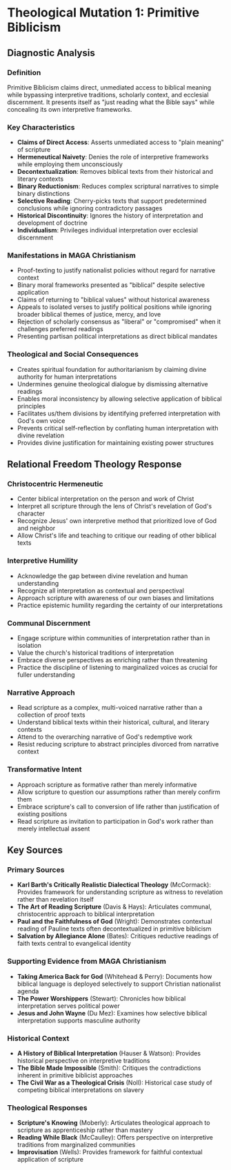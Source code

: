 # Theological Mutation 1: Primitive Biblicism

## Diagnostic Analysis

### Definition
Primitive Biblicism claims direct, unmediated access to biblical meaning while bypassing interpretive traditions, scholarly context, and ecclesial discernment. It presents itself as "just reading what the Bible says" while concealing its own interpretive frameworks.

### Key Characteristics
- **Claims of Direct Access**: Asserts unmediated access to "plain meaning" of scripture
- **Hermeneutical Naivety**: Denies the role of interpretive frameworks while employing them unconsciously
- **Decontextualization**: Removes biblical texts from their historical and literary contexts
- **Binary Reductionism**: Reduces complex scriptural narratives to simple binary distinctions
- **Selective Reading**: Cherry-picks texts that support predetermined conclusions while ignoring contradictory passages
- **Historical Discontinuity**: Ignores the history of interpretation and development of doctrine
- **Individualism**: Privileges individual interpretation over ecclesial discernment

### Manifestations in MAGA Christianism
- Proof-texting to justify nationalist policies without regard for narrative context
- Binary moral frameworks presented as "biblical" despite selective application
- Claims of returning to "biblical values" without historical awareness
- Appeals to isolated verses to justify political positions while ignoring broader biblical themes of justice, mercy, and love
- Rejection of scholarly consensus as "liberal" or "compromised" when it challenges preferred readings
- Presenting partisan political interpretations as direct biblical mandates

### Theological and Social Consequences
- Creates spiritual foundation for authoritarianism by claiming divine authority for human interpretations
- Undermines genuine theological dialogue by dismissing alternative readings
- Enables moral inconsistency by allowing selective application of biblical principles
- Facilitates us/them divisions by identifying preferred interpretation with God's own voice
- Prevents critical self-reflection by conflating human interpretation with divine revelation
- Provides divine justification for maintaining existing power structures

## Relational Freedom Theology Response

### Christocentric Hermeneutic
- Center biblical interpretation on the person and work of Christ
- Interpret all scripture through the lens of Christ's revelation of God's character
- Recognize Jesus' own interpretive method that prioritized love of God and neighbor
- Allow Christ's life and teaching to critique our reading of other biblical texts

### Interpretive Humility
- Acknowledge the gap between divine revelation and human understanding
- Recognize all interpretation as contextual and perspectival
- Approach scripture with awareness of our own biases and limitations
- Practice epistemic humility regarding the certainty of our interpretations

### Communal Discernment
- Engage scripture within communities of interpretation rather than in isolation
- Value the church's historical traditions of interpretation
- Embrace diverse perspectives as enriching rather than threatening
- Practice the discipline of listening to marginalized voices as crucial for fuller understanding

### Narrative Approach
- Read scripture as a complex, multi-voiced narrative rather than a collection of proof texts
- Understand biblical texts within their historical, cultural, and literary contexts
- Attend to the overarching narrative of God's redemptive work
- Resist reducing scripture to abstract principles divorced from narrative context

### Transformative Intent
- Approach scripture as formative rather than merely informative
- Allow scripture to question our assumptions rather than merely confirm them
- Embrace scripture's call to conversion of life rather than justification of existing positions
- Read scripture as invitation to participation in God's work rather than merely intellectual assent

## Key Sources

### Primary Sources
- **Karl Barth's Critically Realistic Dialectical Theology** (McCormack): Provides framework for understanding scripture as witness to revelation rather than revelation itself
- **The Art of Reading Scripture** (Davis & Hays): Articulates communal, christocentric approach to biblical interpretation
- **Paul and the Faithfulness of God** (Wright): Demonstrates contextual reading of Pauline texts often decontextualized in primitive biblicism
- **Salvation by Allegiance Alone** (Bates): Critiques reductive readings of faith texts central to evangelical identity

### Supporting Evidence from MAGA Christianism
- **Taking America Back for God** (Whitehead & Perry): Documents how biblical language is deployed selectively to support Christian nationalist agenda
- **The Power Worshippers** (Stewart): Chronicles how biblical interpretation serves political power
- **Jesus and John Wayne** (Du Mez): Examines how selective biblical interpretation supports masculine authority

### Historical Context
- **A History of Biblical Interpretation** (Hauser & Watson): Provides historical perspective on interpretive traditions
- **The Bible Made Impossible** (Smith): Critiques the contradictions inherent in primitive biblicist approaches
- **The Civil War as a Theological Crisis** (Noll): Historical case study of competing biblical interpretations on slavery

### Theological Responses
- **Scripture's Knowing** (Moberly): Articulates theological approach to scripture as apprenticeship rather than mastery
- **Reading While Black** (McCaulley): Offers perspective on interpretive traditions from marginalized communities
- **Improvisation** (Wells): Provides framework for faithful contextual application of scripture
